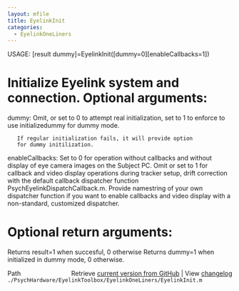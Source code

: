 ```yaml
---
layout: mfile
title: EyelinkInit
categories:
  - EyelinkOneLiners
---
```


USAGE: \[result dummy\]=EyelinkInit\(\[dummy=0\]\[enableCallbacks=1\]\)

# Initialize Eyelink system and connection. Optional arguments:

dummy: Omit, or set to 0 to attempt real initialization,
       set to 1 to enforce to use initializedummy for dummy mode.

       If regular initialization fails, it will provide option
       for dummy initilization.

enableCallbacks: Set to 0 for operation without callbacks and
                 without display of eye camera images on the Subject PC.
                 Omit or set to 1 for callback and video display operations
                 during tracker setup, drift correction with the default callback
                 dispatcher function PsychEyelinkDispatchCallback.m.
                 Provide namestring of your own dispatcher function if
                 you want to enable callbacks and video display with a
                 non\-standard, customized dispatcher.

# Optional return arguments:

Returns result=1 when succesful, 0 otherwise
Returns dummy=1 when initialized in dummy mode, 0 otherwise.



<div class="code_header" style="text-align:right;">
  <span style="float:left;">Path&nbsp;&nbsp;</span> <span class="counter">Retrieve <a href=
  "https://raw.github.com/Psychtoolbox-3/Psychtoolbox-3/beta/./PsychHardware/EyelinkToolbox/EyelinkOneLiners/EyelinkInit.m">current version from GitHub</a> | View <a href=
  "https://github.com/Psychtoolbox-3/Psychtoolbox-3/commits/beta/./PsychHardware/EyelinkToolbox/EyelinkOneLiners/EyelinkInit.m">changelog</a></span>
</div>
<div class="code">
  <code>./PsychHardware/EyelinkToolbox/EyelinkOneLiners/EyelinkInit.m</code>
</div>
